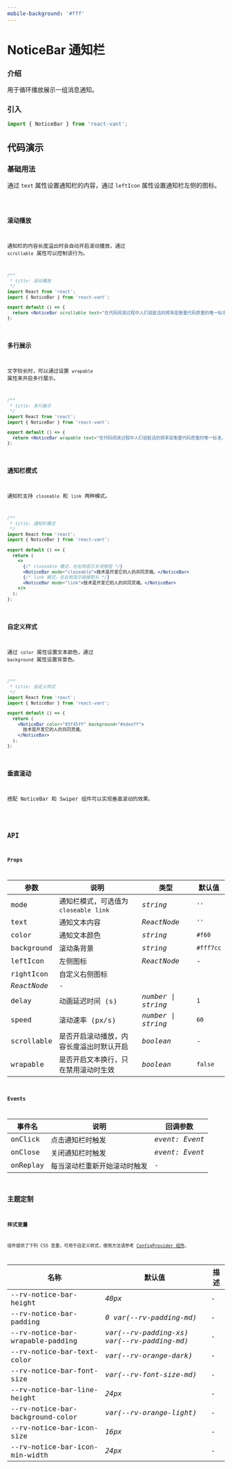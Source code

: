 ```yaml
---
mobile-background: '#fff'
---
```


# NoticeBar 通知栏

### 介绍

用于循环播放展示一组消息通知。

### 引入

```js
import { NoticeBar } from 'react-vant';
```

## 代码演示

### 基础用法

通过 `text` 属性设置通知栏的内容，通过 `leftIcon` 属性设置通知栏左侧的图标。

<code title="基础用法" src="./demo/base.tsx" />

### 滚动播放

通知栏的内容长度溢出时会自动开启滚动播放，通过 `scrollable` 属性可以控制该行为。

```jsx
/**
 * title: 滚动播放
 */
import React from 'react';
import { NoticeBar } from 'react-vant';

export default () => {
  return <NoticeBar scrollable text="在代码阅读过程中人们说脏话的频率是衡量代码质量的唯一标准。" />;
};
```

### 多行展示

文字较长时，可以通过设置 `wrapable` 属性来开启多行展示。

```jsx
/**
 * title: 多行展示
 */
import React from 'react';
import { NoticeBar } from 'react-vant';

export default () => {
  return <NoticeBar wrapable text="在代码阅读过程中人们说脏话的频率是衡量代码质量的唯一标准。" />;
};
```

### 通知栏模式

通知栏支持 `closeable` 和 `link` 两种模式。

```jsx
/**
 * title: 通知栏模式
 */
import React from 'react';
import { NoticeBar } from 'react-vant';

export default () => {
  return (
    <>
      {/* closeable 模式，在右侧显示关闭按钮 */}
      <NoticeBar mode="closeable">技术是开发它的人的共同灵魂。</NoticeBar>
      {/* link 模式，在右侧显示链接箭头 */}
      <NoticeBar mode="link">技术是开发它的人的共同灵魂。</NoticeBar>
    </>
  );
};
```

### 自定义样式

通过 `color` 属性设置文本颜色，通过 `background` 属性设置背景色。

```jsx
/**
 * title: 自定义样式
 */
import React from 'react';
import { NoticeBar } from 'react-vant';

export default () => {
  return (
    <NoticeBar color="#3f45ff" background="#edeeff">
      技术是开发它的人的共同灵魂。
    </NoticeBar>
  );
};
```

### 垂直滚动

搭配 NoticeBar 和 Swiper 组件可以实现垂直滚动的效果。

<code  title="垂直滚动"  src="./demo/vertical.tsx" />

## API

### Props

| 参数        | 说明                                     | 类型               | 默认值    |
| ----------- | ---------------------------------------- | ------------------ | --------- |
| mode        | 通知栏模式，可选值为 `closeable` `link`  | _string_           | `''`      |
| text        | 通知文本内容                             | _ReactNode_        | `''`      |
| color       | 通知文本颜色                             | _string_           | `#f60`    |
| background  | 滚动条背景                               | _string_           | `#fff7cc` |
| leftIcon    | 左侧图标                                 | _ReactNode_        | -         |
| rightIcon   | 自定义右侧图标                           |
| _ReactNode_ | -                                        |
| delay       | 动画延迟时间 (s)                         | _number \| string_ | `1`       |
| speed       | 滚动速率 (px/s)                          | _number \| string_ | `60`      |
| scrollable  | 是否开启滚动播放，内容长度溢出时默认开启 | _boolean_          | -         |
| wrapable    | 是否开启文本换行，只在禁用滚动时生效     | _boolean_          | `false`   |

### Events

| 事件名   | 说明                         | 回调参数       |
| -------- | ---------------------------- | -------------- |
| onClick  | 点击通知栏时触发             | _event: Event_ |
| onClose  | 关闭通知栏时触发             | _event: Event_ |
| onReplay | 每当滚动栏重新开始滚动时触发 | -              |

## 主题定制

### 样式变量

组件提供了下列 CSS 变量，可用于自定义样式，使用方法请参考 [ConfigProvider 组件](#/zh-CN/config-provider)。

| 名称                             | 默认值                                      | 描述 |
| -------------------------------- | ------------------------------------------- | ---- |
| --rv-notice-bar-height           | _40px_                                      | -    |
| --rv-notice-bar-padding          | _0 var(--rv-padding-md)_                    | -    |
| --rv-notice-bar-wrapable-padding | _var(--rv-padding-xs) var(--rv-padding-md)_ | -    |
| --rv-notice-bar-text-color       | _var(--rv-orange-dark)_                     | -    |
| --rv-notice-bar-font-size        | _var(--rv-font-size-md)_                    | -    |
| --rv-notice-bar-line-height      | _24px_                                      | -    |
| --rv-notice-bar-background-color | _var(--rv-orange-light)_                    | -    |
| --rv-notice-bar-icon-size        | _16px_                                      | -    |
| --rv-notice-bar-icon-min-width   | _24px_                                      | -    |
